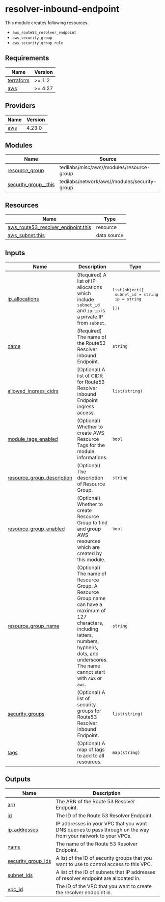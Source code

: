 # resolver-inbound-endpoint

This module creates following resources.

- `aws_route53_resolver_endpoint`
- `aws_security_group`
- `aws_security_group_rule`

<!-- BEGINNING OF PRE-COMMIT-TERRAFORM DOCS HOOK -->
## Requirements

| Name | Version |
|------|---------|
| <a name="requirement_terraform"></a> [terraform](#requirement\_terraform) | >= 1.2 |
| <a name="requirement_aws"></a> [aws](#requirement\_aws) | >= 4.27 |

## Providers

| Name | Version |
|------|---------|
| <a name="provider_aws"></a> [aws](#provider\_aws) | 4.23.0 |

## Modules

| Name | Source | Version |
|------|--------|---------|
| <a name="module_resource_group"></a> [resource\_group](#module\_resource\_group) | tedilabs/misc/aws//modules/resource-group | ~> 0.10.0 |
| <a name="module_security_group__this"></a> [security\_group\_\_this](#module\_security\_group\_\_this) | tedilabs/network/aws//modules/security-group | ~> 0.26.0 |

## Resources

| Name | Type |
|------|------|
| [aws_route53_resolver_endpoint.this](https://registry.terraform.io/providers/hashicorp/aws/latest/docs/resources/route53_resolver_endpoint) | resource |
| [aws_subnet.this](https://registry.terraform.io/providers/hashicorp/aws/latest/docs/data-sources/subnet) | data source |

## Inputs

| Name | Description | Type | Default | Required |
|------|-------------|------|---------|:--------:|
| <a name="input_ip_allocations"></a> [ip\_allocations](#input\_ip\_allocations) | (Required) A list of IP allocations which include `subnet_id` and `ip`. `ip` is a private IP from `subnet`. | <pre>list(object({<br>    subnet_id = string<br>    ip        = string<br>  }))</pre> | n/a | yes |
| <a name="input_name"></a> [name](#input\_name) | (Required) The name of the Route53 Resolver Inbound Endpoint. | `string` | n/a | yes |
| <a name="input_allowed_ingress_cidrs"></a> [allowed\_ingress\_cidrs](#input\_allowed\_ingress\_cidrs) | (Optional) A list of CIDR for Route53 Resolver Inbound Endpoint ingress access. | `list(string)` | <pre>[<br>  "0.0.0.0/0"<br>]</pre> | no |
| <a name="input_module_tags_enabled"></a> [module\_tags\_enabled](#input\_module\_tags\_enabled) | (Optional) Whether to create AWS Resource Tags for the module informations. | `bool` | `true` | no |
| <a name="input_resource_group_description"></a> [resource\_group\_description](#input\_resource\_group\_description) | (Optional) The description of Resource Group. | `string` | `"Managed by Terraform."` | no |
| <a name="input_resource_group_enabled"></a> [resource\_group\_enabled](#input\_resource\_group\_enabled) | (Optional) Whether to create Resource Group to find and group AWS resources which are created by this module. | `bool` | `true` | no |
| <a name="input_resource_group_name"></a> [resource\_group\_name](#input\_resource\_group\_name) | (Optional) The name of Resource Group. A Resource Group name can have a maximum of 127 characters, including letters, numbers, hyphens, dots, and underscores. The name cannot start with `AWS` or `aws`. | `string` | `""` | no |
| <a name="input_security_groups"></a> [security\_groups](#input\_security\_groups) | (Optional) A list of security groups for Route53 Resolver Inbound Endpoint. | `list(string)` | `[]` | no |
| <a name="input_tags"></a> [tags](#input\_tags) | (Optional) A map of tags to add to all resources. | `map(string)` | `{}` | no |

## Outputs

| Name | Description |
|------|-------------|
| <a name="output_arn"></a> [arn](#output\_arn) | The ARN of the Route 53 Resolver Endpoint. |
| <a name="output_id"></a> [id](#output\_id) | The ID of the Route 53 Resolver Endpoint. |
| <a name="output_ip_addresses"></a> [ip\_addresses](#output\_ip\_addresses) | IP addresses in your VPC that you want DNS queries to pass through on the way from your network to your VPCs. |
| <a name="output_name"></a> [name](#output\_name) | The name of the Route 53 Resolver Endpoint. |
| <a name="output_security_group_ids"></a> [security\_group\_ids](#output\_security\_group\_ids) | A list of the ID of security groups that you want to use to control access to this VPC. |
| <a name="output_subnet_ids"></a> [subnet\_ids](#output\_subnet\_ids) | A list of the ID of subnets that IP addresses of resolver endpoint are allocated in. |
| <a name="output_vpc_id"></a> [vpc\_id](#output\_vpc\_id) | The ID of the VPC that you want to create the resolver endpoint in. |
<!-- END OF PRE-COMMIT-TERRAFORM DOCS HOOK -->
